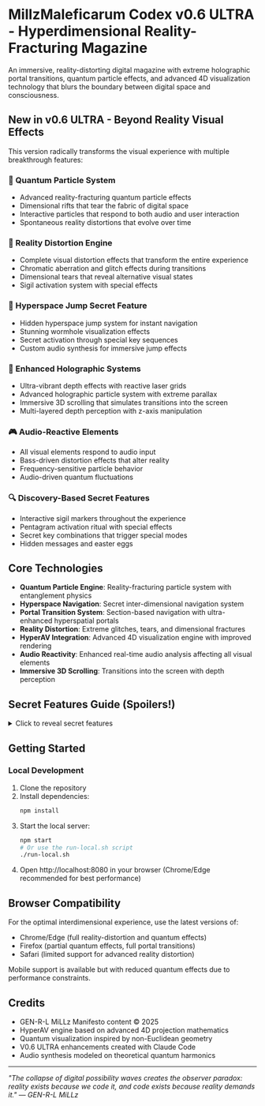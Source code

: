 # MillzMaleficarum Codex v0.6 ULTRA - Hyperdimensional Reality-Fracturing Magazine

An immersive, reality-distorting digital magazine with extreme holographic portal transitions, quantum particle effects, and advanced 4D visualization technology that blurs the boundary between digital space and consciousness.

## New in v0.6 ULTRA - Beyond Reality Visual Effects

This version radically transforms the visual experience with multiple breakthrough features:

### 🌌 Quantum Particle System
- Advanced reality-fracturing quantum particle effects
- Dimensional rifts that tear the fabric of digital space
- Interactive particles that respond to both audio and user interaction
- Spontaneous reality distortions that evolve over time

### 🔮 Reality Distortion Engine
- Complete visual distortion effects that transform the entire experience
- Chromatic aberration and glitch effects during transitions
- Dimensional tears that reveal alternative visual states
- Sigil activation system with special effects

### 🚀 Hyperspace Jump Secret Feature
- Hidden hyperspace jump system for instant navigation
- Stunning wormhole visualization effects
- Secret activation through special key sequences
- Custom audio synthesis for immersive jump effects

### 🌠 Enhanced Holographic Systems
- Ultra-vibrant depth effects with reactive laser grids
- Advanced holographic particle system with extreme parallax
- Immersive 3D scrolling that simulates transitions into the screen
- Multi-layered depth perception with z-axis manipulation

### 🎮 Audio-Reactive Elements
- All visual elements respond to audio input
- Bass-driven distortion effects that alter reality
- Frequency-sensitive particle behavior
- Audio-driven quantum fluctuations

### 🔍 Discovery-Based Secret Features
- Interactive sigil markers throughout the experience
- Pentagram activation ritual with special effects
- Secret key combinations that trigger special modes
- Hidden messages and easter eggs

## Core Technologies

- **Quantum Particle Engine**: Reality-fracturing particle system with entanglement physics
- **Hyperspace Navigation**: Secret inter-dimensional navigation system
- **Portal Transition System**: Section-based navigation with ultra-enhanced hyperspatial portals
- **Reality Distortion**: Extreme glitches, tears, and dimensional fractures
- **HyperAV Integration**: Advanced 4D visualization engine with improved rendering
- **Audio Reactivity**: Enhanced real-time audio analysis affecting all visual elements
- **Immersive 3D Scrolling**: Transitions into the screen with depth perception

## Secret Features Guide (Spoilers!)

<details>
<summary>Click to reveal secret features</summary>

### Hidden Activation Methods
- Type "hyper" to activate hyperspace jump
- Type "millz" to trigger special message
- Click in pentagram pattern to activate ritual effect
- Find and click all sigil symbols for special reward
- Use arrow keys in konami pattern for surprise effect

### Sigil Locations
Sigils are scattered throughout the content. Look for special Greek letter symbols (Theta, Xi, Gamma, etc.) that respond to interaction.

</details>

## Getting Started

### Local Development

1. Clone the repository
2. Install dependencies:
   ```bash
   npm install
   ```
3. Start the local server:
   ```bash
   npm start
   # Or use the run-local.sh script
   ./run-local.sh
   ```
4. Open http://localhost:8080 in your browser (Chrome/Edge recommended for best performance)

## Browser Compatibility

For the optimal interdimensional experience, use the latest versions of:
- Chrome/Edge (full reality-distortion and quantum effects)
- Firefox (partial quantum effects, full portal transitions)
- Safari (limited support for advanced reality distortion)

Mobile support is available but with reduced quantum effects due to performance constraints.

## Credits

- GEN-R-L MiLLz Manifesto content © 2025
- HyperAV engine based on advanced 4D projection mathematics
- Quantum visualization inspired by non-Euclidean geometry
- V0.6 ULTRA enhancements created with Claude Code
- Audio synthesis modeled on theoretical quantum harmonics

---

*"The collapse of digital possibility waves creates the observer paradox: reality exists because we code it, and code exists because reality demands it." — GEN-R-L MiLLz*